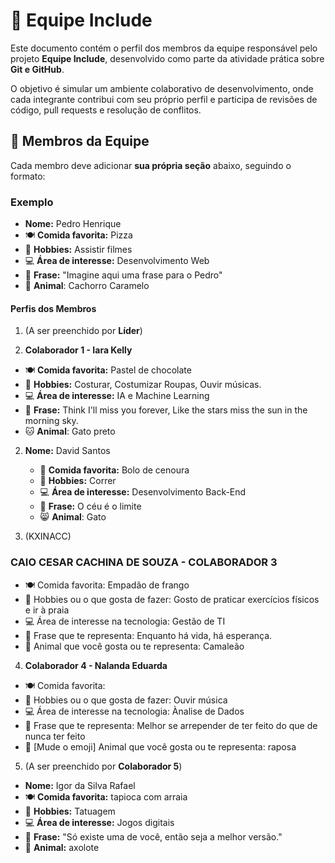 # :busts_in_silhouette: Equipe Include

Este documento contém o perfil dos membros da equipe responsável pelo projeto **Equipe Include**, desenvolvido como parte da atividade prática sobre **Git e GitHub**.

O objetivo é simular um ambiente colaborativo de desenvolvimento, onde cada integrante contribui com seu próprio perfil e participa de revisões de código, pull requests e resolução de conflitos.

## :jigsaw: Membros da Equipe

Cada membro deve adicionar **sua própria seção** abaixo, seguindo o formato:

### Exemplo
- **Nome:** Pedro Henrique
- :plate_with_cutlery: **Comida favorita:** Pizza
- :dart: **Hobbies:** Assistir filmes
- :computer: **Área de interesse:** Desenvolvimento Web
- :speech_balloon: **Frase:** "Imagine aqui uma frase para o Pedro"
- :dog: **Animal**: Cachorro Caramelo


#### Perfis dos Membros

1. (A ser preenchido por **Líder**)

    
2. **Colaborador 1 - Iara Kelly**
- :plate_with_cutlery: **Comida favorita:** Pastel de chocolate
- :dart: **Hobbies:** Costurar, Costumizar Roupas, Ouvir músicas.
- :computer: **Área de interesse:** IA e Machine Learning
- :speech_balloon: **Frase:** Think I'll miss you forever, Like the stars miss the sun in the morning sky.
- :cat: **Animal**: Gato preto

2. **Nome:** David Santos
    - :birthday: **Comida favorita:** Bolo de cenoura
    - :running: **Hobbies:** Correr
    - :computer: **Área de interesse:** Desenvolvimento Back-End
    - :speech_balloon: **Frase:** O céu é o limite
    - :smile_cat: **Animal**: Gato

3. (KXINACC)
### CAIO CESAR CACHINA DE SOUZA - COLABORADOR 3
- :plate_with_cutlery: Comida favorita: Empadão de frango 
- :dart: Hobbies ou o que gosta de fazer: Gosto de praticar exercícios físicos e ir à praia
- :computer: Área de interesse na tecnologia: Gestão de TI
- :speech_balloon: Frase que te representa: Enquanto há vida, há esperança. 
- :lizard: Animal que você gosta ou te representa: Camaleão

4. **Colaborador 4 - Nalanda Eduarda**
- :plate_with_cutlery: Comida favorita: 
- :dart: Hobbies ou o que gosta de fazer: Ouvir música
- :computer: Área de interesse na tecnologia: Ànalise de Dados
- :speech_balloon: Frase que te representa: Melhor se arrepender de ter feito do que de nunca ter feito
- :dog: [Mude o emoji] Animal que você gosta ou te representa: raposa

5. (A ser preenchido por **Colaborador 5**)
- **Nome:** Igor da Silva Rafael
- :plate_with_cutlery: **Comida favorita:** tapioca com arraia
- :dart: **Hobbies:** Tatuagem
- :computer: **Área de interesse:** Jogos digitais
- :speech_balloon: **Frase:** "Só existe uma de você, então seja a melhor versão."
- :dog: **Animal:** axolote 
